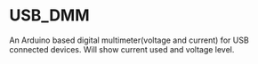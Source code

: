 USB_DMM
=======

An Arduino based digital multimeter(voltage and current) for USB connected devices. Will show current used and voltage level.
